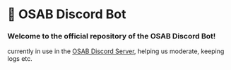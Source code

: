 # 🤖 OSAB Discord Bot 

### Welcome to the official repository of the OSAB Discord Bot! 
currently in use in the [OSAB Discord Server](https://discord.gg/C5H9EE7Rp3), helping us moderate, keeping logs etc. 
